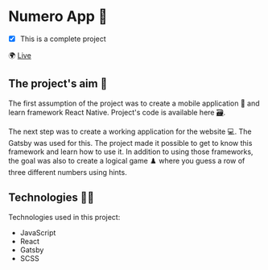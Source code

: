 # Numero App :1234:

- [x] This is a complete project

:earth_africa: [Live](https://numero.gatsbyjs.io/)

## The project's aim 	:dart:

The first assumption of the project was to create a mobile application :iphone: and learn framework React Native. Project's code is available here [:card_file_box:](https://github.com/Karguel1995/NumeroApp-mobile-version).

The next step was to create a working application for the website :computer:. The Gatsby was used for this. The project made it possible to get to know this framework and learn how to use it. In addition to using those frameworks, the goal was also to create a logical game :chess_pawn: where you guess a row of three different numbers using hints.

## Technologies :technologist:
Technologies used in this project:
- JavaScript
- React
- Gatsby
- SCSS
